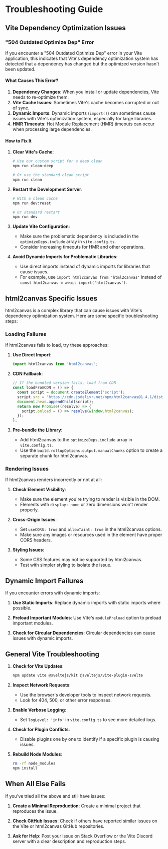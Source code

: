 # Troubleshooting Guide

## Vite Dependency Optimization Issues

### "504 Outdated Optimize Dep" Error

If you encounter a "504 Outdated Optimize Dep" error in your Vite application, this indicates that Vite's dependency optimization system has detected that a dependency has changed but the optimized version hasn't been updated.

#### What Causes This Error?

1. **Dependency Changes**: When you install or update dependencies, Vite needs to re-optimize them.
2. **Vite Cache Issues**: Sometimes Vite's cache becomes corrupted or out of sync.
3. **Dynamic Imports**: Dynamic imports (`import()`) can sometimes cause issues with Vite's optimization system, especially for large libraries.
4. **HMR Timeouts**: Hot Module Replacement (HMR) timeouts can occur when processing large dependencies.

#### How to Fix It

1. **Clear Vite's Cache**:
   ```bash
   # Use our custom script for a deep clean
   npm run clean:deep
   
   # Or use the standard clean script
   npm run clean
   ```

2. **Restart the Development Server**:
   ```bash
   # With a clean cache
   npm run dev:reset
   
   # Or standard restart
   npm run dev
   ```

3. **Update Vite Configuration**:
   - Make sure the problematic dependency is included in the `optimizeDeps.include` array in `vite.config.ts`.
   - Consider increasing timeouts for HMR and other operations.

4. **Avoid Dynamic Imports for Problematic Libraries**:
   - Use direct imports instead of dynamic imports for libraries that cause issues.
   - For example, use `import html2canvas from 'html2canvas'` instead of `const html2canvas = await import('html2canvas')`.

## html2canvas Specific Issues

html2canvas is a complex library that can cause issues with Vite's dependency optimization system. Here are some specific troubleshooting steps:

### Loading Failures

If html2canvas fails to load, try these approaches:

1. **Use Direct Import**:
   ```typescript
   import html2canvas from 'html2canvas';
   ```

2. **CDN Fallback**:
   ```typescript
   // If the bundled version fails, load from CDN
   const loadFromCDN = () => {
     const script = document.createElement('script');
     script.src = 'https://cdn.jsdelivr.net/npm/html2canvas@1.4.1/dist/html2canvas.min.js';
     document.head.appendChild(script);
     return new Promise((resolve) => {
       script.onload = () => resolve(window.html2canvas);
     });
   };
   ```

3. **Pre-bundle the Library**:
   - Add html2canvas to the `optimizeDeps.include` array in `vite.config.ts`.
   - Use the `build.rollupOptions.output.manualChunks` option to create a separate chunk for html2canvas.

### Rendering Issues

If html2canvas renders incorrectly or not at all:

1. **Check Element Visibility**:
   - Make sure the element you're trying to render is visible in the DOM.
   - Elements with `display: none` or zero dimensions won't render properly.

2. **Cross-Origin Issues**:
   - Set `useCORS: true` and `allowTaint: true` in the html2canvas options.
   - Make sure any images or resources used in the element have proper CORS headers.

3. **Styling Issues**:
   - Some CSS features may not be supported by html2canvas.
   - Test with simpler styling to isolate the issue.

## Dynamic Import Failures

If you encounter errors with dynamic imports:

1. **Use Static Imports**: Replace dynamic imports with static imports where possible.

2. **Preload Important Modules**: Use Vite's `modulePreload` option to preload important modules.

3. **Check for Circular Dependencies**: Circular dependencies can cause issues with dynamic imports.

## General Vite Troubleshooting

1. **Check for Vite Updates**:
   ```bash
   npm update vite @sveltejs/kit @sveltejs/vite-plugin-svelte
   ```

2. **Inspect Network Requests**:
   - Use the browser's developer tools to inspect network requests.
   - Look for 404, 500, or other error responses.

3. **Enable Verbose Logging**:
   - Set `logLevel: 'info'` in `vite.config.ts` to see more detailed logs.

4. **Check for Plugin Conflicts**:
   - Disable plugins one by one to identify if a specific plugin is causing issues.

5. **Rebuild Node Modules**:
   ```bash
   rm -rf node_modules
   npm install
   ```

## When All Else Fails

If you've tried all the above and still have issues:

1. **Create a Minimal Reproduction**: Create a minimal project that reproduces the issue.

2. **Check GitHub Issues**: Check if others have reported similar issues on the Vite or html2canvas GitHub repositories.

3. **Ask for Help**: Post your issue on Stack Overflow or the Vite Discord server with a clear description and reproduction steps.
